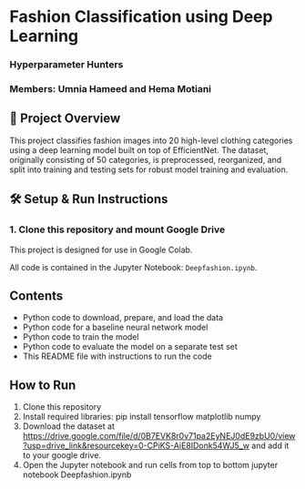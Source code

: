 # Fashion Classification using Deep Learning

### Hyperparameter Hunters

### Members: Umnia Hameed and Hema Motiani

## 🧾 Project Overview
This project classifies fashion images into 20 high-level clothing categories using a deep learning model built on top of EfficientNet. The dataset, originally consisting of 50 categories, is preprocessed, reorganized, and split into training and testing sets for robust model training and evaluation.

## 🛠️ Setup & Run Instructions

### 1. Clone this repository and mount Google Drive
This project is designed for use in Google Colab.

All code is contained in the Jupyter Notebook: `Deepfashion.ipynb`.

## Contents

- Python code to download, prepare, and load the data  
- Python code for a baseline neural network model  
- Python code to train the model  
- Python code to evaluate the model on a separate test set  
- This README file with instructions to run the code  

## How to Run

1. Clone this repository
2. Install required libraries:
   pip install tensorflow matplotlib numpy
3. Download the dataset at https://drive.google.com/file/d/0B7EVK8r0v71pa2EyNEJ0dE9zbU0/view?usp=drive_link&resourcekey=0-CPiKS-AiE8IDonk54WJ5_w and add it to your google drive.
4. Open the Jupyter notebook and run cells from top to bottom
   jupyter notebook Deepfashion.ipynb


